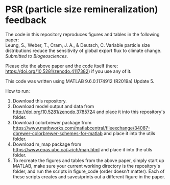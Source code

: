 # PSR (particle size remineralization) feedback

The code in this repository reproduces figures and tables in the following paper:
<br>Leung, S., Weber, T., Cram, J. A., & Deutsch, C. Variable particle size distributions reduce the sensitivity of global export flux to climate change. <i>Submitted to Biogeosciences.</i>

Please cite the above paper and the code itself (here: https://doi.org/10.5281/zenodo.4117382) if you use any of it.

This code was written using MATLAB 9.6.0.1174912 (R2019a) Update 5.

How to run:
1. Download this repository.
2. Download model output and data from http://doi.org/10.5281/zenodo.3785724 and place it into this repository's folder.
3. Download colorbrewer package from https://www.mathworks.com/matlabcentral/fileexchange/34087-cbrewer-colorbrewer-schemes-for-matlab and place it into the utils folder.
4. Download m_map package from https://www.eoas.ubc.ca/~rich/map.html and place it into the utils folder.
5. To recreate the figures and tables from the above paper, simply start up MATLAB, make sure your current working directory is the repository's folder, and run the scripts in figure_code (order doesn't matter). Each of these scripts creates and saves/prints out a different figure in the paper.
